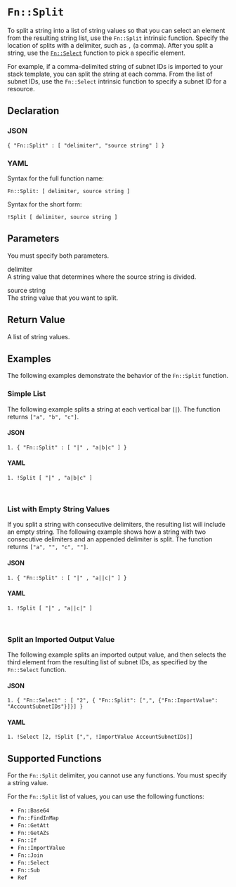 # `Fn::Split`<a name="intrinsic-function-reference-split"></a>

To split a string into a list of string values so that you can select an element from the resulting string list, use the `Fn::Split` intrinsic function\. Specify the location of splits with a delimiter, such as `,` \(a comma\)\. After you split a string, use the [`Fn::Select`](intrinsic-function-reference-select.md) function to pick a specific element\.

For example, if a comma\-delimited string of subnet IDs is imported to your stack template, you can split the string at each comma\. From the list of subnet IDs, use the `Fn::Select` intrinsic function to specify a subnet ID for a resource\.

## Declaration<a name="w5587ab1c26c24c55b7"></a>

### JSON<a name="intrinsic-function-reference-split-syntax.json"></a>

```
{ "Fn::Split" : [ "delimiter", "source string" ] }
```

### YAML<a name="intrinsic-function-reference-split-syntax.yaml"></a>

Syntax for the full function name:

```
Fn::Split: [ delimiter, source string ]
```

Syntax for the short form:

```
!Split [ delimiter, source string ]
```

## Parameters<a name="w5587ab1c26c24c55b9"></a>

You must specify both parameters\.

delimiter  
A string value that determines where the source string is divided\.

source string  
The string value that you want to split\.

## Return Value<a name="w5587ab1c26c24c55c11"></a>

A list of string values\.

## Examples<a name="w5587ab1c26c24c55c13"></a>

The following examples demonstrate the behavior of the `Fn::Split` function\.

### Simple List<a name="w5587ab1c26c24c55c13b4"></a>

The following example splits a string at each vertical bar \(`|`\)\. The function returns `["a", "b", "c"]`\.

#### JSON<a name="intrinsic-function-reference-split-example.json"></a>

```
1. { "Fn::Split" : [ "|" , "a|b|c" ] }
```

#### YAML<a name="intrinsic-function-reference-split-example.yaml"></a>

```
1. !Split [ "|" , "a|b|c" ]
```

 

### List with Empty String Values<a name="w5587ab1c26c24c55c13b6"></a>

If you split a string with consecutive delimiters, the resulting list will include an empty string\. The following example shows how a string with two consecutive delimiters and an appended delimiter is split\. The function returns `["a", "", "c", ""]`\.

#### JSON<a name="w5587ab1c26c24c55c13b6b4"></a>

```
1. { "Fn::Split" : [ "|" , "a||c|" ] }
```

#### YAML<a name="w5587ab1c26c24c55c13b6b6"></a>

```
1. !Split [ "|" , "a||c|" ]
```

 

### Split an Imported Output Value<a name="w5587ab1c26c24c55c13b8"></a>

The following example splits an imported output value, and then selects the third element from the resulting list of subnet IDs, as specified by the `Fn::Select` function\.

#### JSON<a name="w5587ab1c26c24c55c13b8b4"></a>

```
1. { "Fn::Select" : [ "2", { "Fn::Split": [",", {"Fn::ImportValue": "AccountSubnetIDs"}]}] }
```

#### YAML<a name="w5587ab1c26c24c55c13b8b6"></a>

```
1. !Select [2, !Split [",", !ImportValue AccountSubnetIDs]]
```

## Supported Functions<a name="w5587ab1c26c24c55c15"></a>

For the `Fn::Split` delimiter, you cannot use any functions\. You must specify a string value\.

For the `Fn::Split` list of values, you can use the following functions:
+ `Fn::Base64`
+ `Fn::FindInMap`
+ `Fn::GetAtt`
+ `Fn::GetAZs`
+ `Fn::If`
+ `Fn::ImportValue`
+ `Fn::Join`
+ `Fn::Select`
+ `Fn::Sub`
+ `Ref`